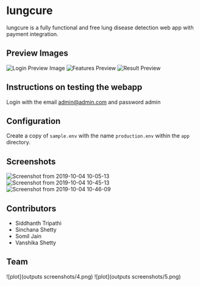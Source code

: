 # lungcure

lungcure is a fully functional and free lung disease detection web app with payment integration.

## Preview Images

![Login Preview Image](https://i.imgur.com/sW14NKM.png)
![Features Preview](https://i.imgur.com/VwaWEUN.png)
![Result Preview](https://i.imgur.com/AlN6Yst.png)

## Instructions on testing the webapp

Login with the email admin@admin.com and password admin

## Configuration

Create a copy of `sample.env` with the name `production.env` within the `app` directory.

## Screenshots
![Screenshot from 2019-10-04 10-05-13](https://user-images.githubusercontent.com/43213197/66182539-22352500-e693-11e9-9d7d-ae5490191bcf.png)
![Screenshot from 2019-10-04 10-45-13](https://user-images.githubusercontent.com/43213197/66182849-3594c000-e694-11e9-8c76-c2f09a380d60.png)
![Screenshot from 2019-10-04 10-46-09](https://user-images.githubusercontent.com/43213197/66182855-37f71a00-e694-11e9-899b-aec9093af23b.png)

## Contributors

* Siddhanth Tripathi
* Sinchana Shetty
* Somil Jain
* Vanshika Shetty

## Team

![plot](outputs screenshots/4.png)
![plot](outputs screenshots/5.png)
